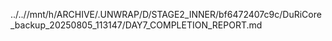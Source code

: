 ../..//mnt/h/ARCHIVE/.UNWRAP/D/STAGE2_INNER/bf6472407c9c/DuRiCore_backup_20250805_113147/DAY7_COMPLETION_REPORT.md